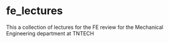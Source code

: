 # fe_lectures
This a collection of lectures for the FE review for the Mechanical Engineering department at TNTECH
